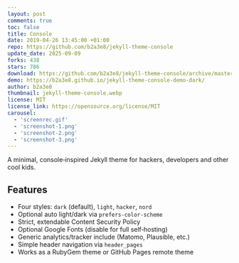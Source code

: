 ```yaml
---
layout: post
comments: true
toc: false
title: Console
date: 2019-04-26 13:45:00 +01:00
repo: https://github.com/b2a3e8/jekyll-theme-console
update_date: 2025-09-09
forks: 438
stars: 786
download: https://github.com/b2a3e8/jekyll-theme-console/archive/master.zip
demo: https://b2a3e8.github.io/jekyll-theme-console-demo-dark/
author: b2a3e8
thumbnail: jekyll-theme-console.webp
license: MIT
license_link: https://opensource.org/license/MIT
carousel:
  - 'screenrec.gif'
  - 'screenshot-1.png'
  - 'screenshot-2.png'
  - 'screenshot-3.png'
---
```


A minimal, console‑inspired Jekyll theme for hackers, developers and other cool kids.

## Features

- Four styles: `dark` (default), `light`, `hacker`, `nord`
- Optional auto light/dark via `prefers-color-scheme`
- Strict, extendable Content Security Policy
- Optional Google Fonts (disable for full self‑hosting)
- Generic analytics/tracker include (Matomo, Plausible, etc.)
- Simple header navigation via `header_pages`
- Works as a RubyGem theme or GitHub Pages remote theme
